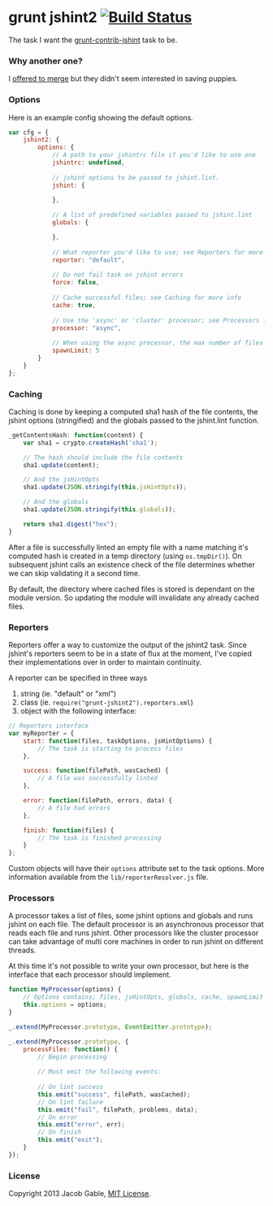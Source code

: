 grunt jshint2 [![Build Status](https://secure.travis-ci.org/jgable/grunt-jshint2.png?branch=master)](http://travis-ci.org/jgable/grunt-jshint2)
================

The task I want the [grunt-contrib-jshint](https://github.com/gruntjs/grunt-contrib-jshint) task to be.

### Why another one?

I [offered to merge](https://github.com/gruntjs/grunt-contrib-jshint/issues/45) but they didn't seem interested in saving puppies.

### Options

Here is an example config showing the default options.

```javascript
var cfg = {
	jshint2: {
		options: {
			// A path to your jshintrc file if you'd like to use one
			jshintrc: undefined,
			
			// jshint options to be passed to jshint.lint.
			jshint: {

			},
			
			// A list of predefined variables passed to jshint.lint
			globals: {

			},
			
			// What reporter you'd like to use; see Reporters for more info
			reporter: "default",
			
			// Do not fail task on jshint errors
			force: false,
			
			// Cache successful files; see Caching for more info
			cache: true,
			
			// Use the 'async' or 'cluster' processor; see Processors for more info
			processor: "async",
			
			// When using the async processor, the max number of files to process at a time.
			spawnLimit: 5
		}
	}
};
```

### Caching

Caching is done by keeping a computed sha1 hash of the file contents, the jshint options (stringified)
and the globals passed to the jshint.lint function.  

```javascript
_getContentsHash: function(content) {
    var sha1 = crypto.createHash('sha1');

    // The hash should include the file contents
    sha1.update(content);

    // And the jsHintOpts
    sha1.update(JSON.stringify(this.jsHintOpts));

    // And the globals
    sha1.update(JSON.stringify(this.globals));

    return sha1.digest("hex");
}
```

After a file is successfully linted an empty file with a name matching it's computed 
hash is created in a temp directory (using `os.tmpDir()`).  On subsequent jshint calls 
an existence check of the file determines whether we can skip validating it a second time.

By default, the directory where cached files is stored is dependant on the module version.  So 
updating the module will invalidate any already cached files.

### Reporters

Reporters offer a way to customize the output of the jshint2 task.  Since jshint's 
reporters seem to be in a state of flux at the moment, I've copied their implementations
over in order to maintain continuity.

A reporter can be specified in three ways

1. string (ie. "default" or "xml")
2. class (ie. `require("grunt-jshint2").reporters.xml`)
3. object with the following interface:

```javascript
// Reporters interface
var myReporter = {
	start: function(files, taskOptions, jsHintOptions) { 
        // The task is starting to process files
    },

    success: function(filePath, wasCached) {
        // A file was successfully linted
    },

    error: function(filePath, errors, data) {
        // A file had errors
    },

    finish: function(files) {	
    	// The task is finished processing
    }
};
```

Custom objects will have their `options` attribute set to the task options.  More information available from the `lib/reporterResolver.js` file.

### Processors

A processor takes a list of files, some jshint options and globals and runs jshint on each file. 
The default processor is an asynchronous processor that reads each file and runs jshint.  Other 
processors like the cluster processor can take advantage of multi core machines in order to run 
jshint on different threads.

At this time it's not possible to write your own processor, but here is the interface that each 
processor should implement.

```javascript
function MyProcessor(options) {
	// Options contains; files, jsHintOpts, globals, cache, spawnLimit
	this.options = options;
}

_.extend(MyProcessor.prototype, EventEmitter.prototype);

_.extend(MyProcessor.prototype, {
	processFiles: function() {
		// Begin processing
		
		// Must emit the following events:
		
		// On lint success
		this.emit("success", filePath, wasCached);
		// On lint failure
		this.emit("fail", filePath, problems, data);
		// On error
		this.emit("error", err);
		// On finish
		this.emit("exit");
	}
});
```

### License

Copyright 2013 Jacob Gable, [MIT License](http://opensource.org/licenses/MIT).
